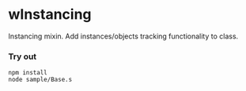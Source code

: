 # wInstancing

Instancing mixin. Add instances/objects tracking functionality to class.

### Try out
```
npm install
node sample/Base.s
```
















